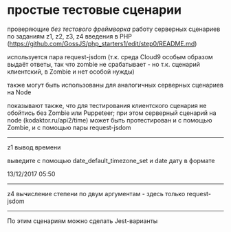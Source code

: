 # простые тестовые сценарии

проверяющие *без тестового фреймворка* работу серверных сценариев по заданиям z1, z2, z3, z4 введения в PHP (https://github.com/GossJS/php_starters1/edit/step0/README.md)

используется пара request-jsdom (т.к. среда Cloud9 особым образом выдаёт ответы, так что zombie не срабатывает - но т.к. сценарий клиентский, в Zombie и нет особой нужды)

также могут быть использованы для аналогичных серверных сценариев на Node

показывают также, что для тестирования клиентского сценария не обойтись без Zombie или Puppeteer; при этом серверный сценарий на node (kodaktor.ru/api2/time) может быть протестирован и с помощью Zombie, и с помощью пары request-jsdom

---

z1 вывод времени

выведите с помощью date_default_timezone_set и date дату в формате

13/12/2017 05:50

---

z4 вычисление степени по двум аргументам - здесь только request-jsdom

---

По этим сценариям можно сделать Jest-варианты


